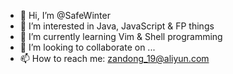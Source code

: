 - 👋 Hi, I’m @SafeWinter
- 👀 I’m interested in Java, JavaScript & FP things
- 🌱 I’m currently learning Vim & Shell programming
- 💞️ I’m looking to collaborate on ...
- 📫 How to reach me: zandong_19@aliyun.com

<!---
SafeWinter/SafeWinter is a ✨ special ✨ repository because its `README.md` (this file) appears on your GitHub profile.
You can click the Preview link to take a look at your changes.
--->
